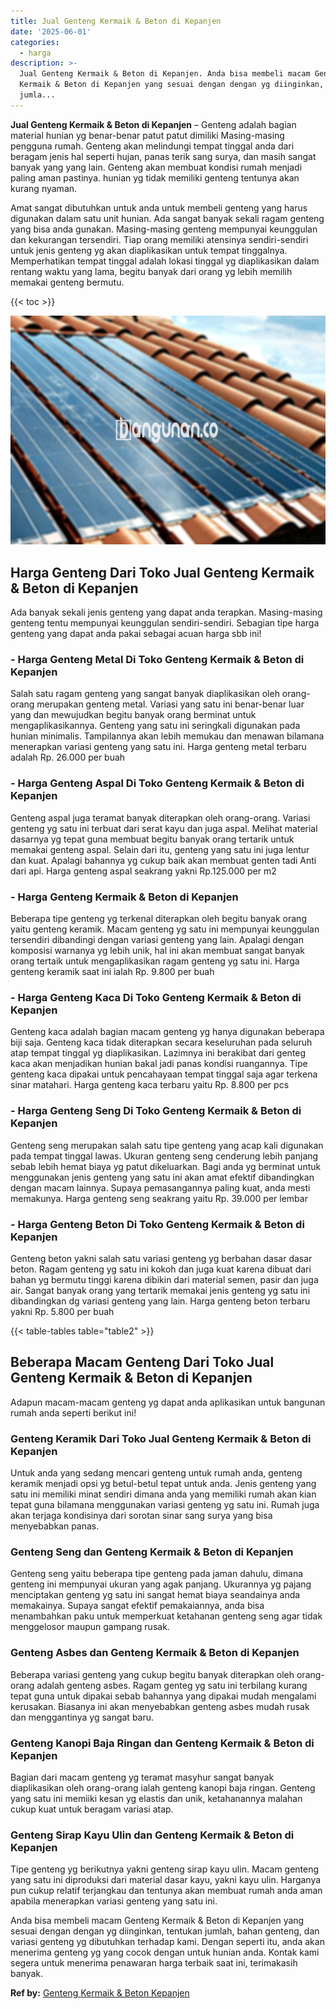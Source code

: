 ```yaml
---
title: Jual Genteng Kermaik & Beton di Kepanjen
date: '2025-06-01'
categories:
  - harga
description: >-
  Jual Genteng Kermaik & Beton di Kepanjen. Anda bisa membeli macam Genteng
  Kermaik & Beton di Kepanjen yang sesuai dengan dengan yg diinginkan, tentukan
  jumla...
---
```


**Jual Genteng Kermaik & Beton di Kepanjen** – Genteng adalah bagian material hunian yg benar-benar patut patut dimiliki Masing-masing pengguna rumah. Genteng akan melindungi tempat tinggal anda dari beragam jenis hal seperti hujan, panas terik sang surya, dan masih sangat banyak yang yang lain. Genteng akan membuat kondisi rumah menjadi paling aman pastinya. hunian yg tidak memiliki genteng tentunya akan kurang nyaman.

Amat sangat dibutuhkan untuk anda untuk membeli genteng yang harus digunakan dalam satu unit hunian. Ada sangat banyak sekali ragam genteng yang bisa anda gunakan. Masing-masing genteng mempunyai keunggulan dan kekurangan tersendiri. Tiap orang memiliki atensinya sendiri-sendiri untuk jenis genteng yg akan diaplikasikan untuk tempat tinggalnya. Memperhatikan tempat tinggal adalah lokasi tinggal yg diaplikasikan dalam rentang waktu yang lama, begitu banyak dari orang yg lebih memilih memakai genteng bermutu.

{{< toc >}}

![Jual Genteng Kermaik & Beton di Kepanjen](/images/genteng-minimalis-murah02.png)

## Harga Genteng Dari Toko Jual Genteng Kermaik & Beton di Kepanjen

Ada banyak sekali jenis genteng yang dapat anda terapkan. Masing-masing genteng tentu mempunyai keunggulan sendiri-sendiri. Sebagian tipe harga genteng yang dapat anda pakai sebagai acuan harga sbb ini!

### \- Harga Genteng Metal Di Toko Genteng Kermaik & Beton di Kepanjen

Salah satu ragam genteng yang sangat banyak diaplikasikan oleh orang-orang merupakan genteng metal. Variasi yang satu ini benar-benar luar yang dan mewujudkan begitu banyak orang berminat untuk mengaplikasikannya. Genteng yang satu ini seringkali digunakan pada hunian minimalis. Tampilannya akan lebih memukau dan menawan bilamana menerapkan variasi genteng yang satu ini. Harga genteng metal terbaru adalah Rp. 26.000 per buah

### \- Harga Genteng Aspal Di Toko Genteng Kermaik & Beton di Kepanjen

Genteng aspal juga teramat banyak diterapkan oleh orang-orang. Variasi genteng yg satu ini terbuat dari serat kayu dan juga aspal. Melihat material dasarnya yg tepat guna membuat begitu banyak orang tertarik untuk memakai genteng aspal. Selain dari itu, genteng yang satu ini juga lentur dan kuat. Apalagi bahannya yg cukup baik akan membuat genten tadi Anti dari api. Harga genteng aspal seakrang yakni Rp.125.000 per m2

### \- Harga Genteng Kermaik & Beton di Kepanjen

Beberapa tipe genteng yg terkenal diterapkan oleh begitu banyak orang yaitu genteng keramik. Macam genteng yg satu ini mempunyai keunggulan tersendiri dibandingi dengan variasi genteng yang lain. Apalagi dengan komposisi warnanya yg lebih unik, hal ini akan membuat sangat banyak orang tertaik untuk mengaplikasikan ragam genteng yg satu ini. Harga genteng keramik saat ini ialah Rp. 9.800 per buah

### \- Harga Genteng Kaca Di Toko Genteng Kermaik & Beton di Kepanjen

Genteng kaca adalah bagian macam genteng yg hanya digunakan beberapa biji saja. Genteng kaca tidak diterapkan secara keseluruhan pada seluruh atap tempat tinggal yg diaplikasikan. Lazimnya ini berakibat dari genteg kaca akan menjadikan hunian bakal jadi panas kondisi ruangannya. Tipe genteng kaca dipakai untuk pencahayaan tempat tinggal saja agar terkena sinar matahari. Harga genteng kaca terbaru yaitu Rp. 8.800 per pcs

### \- Harga Genteng Seng Di Toko Genteng Kermaik & Beton di Kepanjen

Genteng seng merupakan salah satu tipe genteng yang acap kali digunakan pada tempat tinggal lawas. Ukuran genteng seng cenderung lebih panjang sebab lebih hemat biaya yg patut dikeluarkan. Bagi anda yg berminat untuk menggunakan jenis genteng yang satu ini akan amat efektif dibandingkan dengan macam lainnya. Supaya pemasangannya paling kuat, anda mesti memakunya. Harga genteng seng seakrang yaitu Rp. 39.000 per lembar

### \- Harga Genteng Beton Di Toko Genteng Kermaik & Beton di Kepanjen

Genteng beton yakni salah satu variasi genteng yg berbahan dasar dasar beton. Ragam genteng yg satu ini kokoh dan juga kuat karena dibuat dari bahan yg bermutu tinggi karena dibikin dari material semen, pasir dan juga air. Sangat banyak orang yang tertarik memakai jenis genteng yg satu ini dibandingkan dg variasi genteng yang lain. Harga genteng beton terbaru yakni Rp. 5.800 per buah

{{< table-tables table="table2" >}}

## Beberapa Macam Genteng Dari Toko Jual Genteng Kermaik & Beton di Kepanjen

Adapun macam-macam genteng yg dapat anda aplikasikan untuk bangunan rumah anda seperti berikut ini!

### Genteng Keramik Dari Toko Jual Genteng Kermaik & Beton di Kepanjen

Untuk anda yang sedang mencari genteng untuk rumah anda, genteng keramik menjadi opsi yg betul-betul tepat untuk anda. Jenis genteng yang satu ini memiliki minat sendiri dimana anda yang memiliki rumah akan kian tepat guna bilamana menggunakan variasi genteng yg satu ini. Rumah juga akan terjaga kondisinya dari sorotan sinar sang surya yang bisa menyebabkan panas.

### Genteng Seng dan Genteng Kermaik & Beton di Kepanjen

Genteng seng yaitu beberapa tipe genteng pada jaman dahulu, dimana genteng ini mempunyai ukuran yang agak panjang. Ukurannya yg pajang menciptakan genteng yg satu ini sangat hemat biaya seandainya anda memakainya. Supaya sangat efektif pemakaiannya, anda bisa menambahkan paku untuk memperkuat ketahanan genteng seng agar tidak menggelosor maupun gampang rusak.

### Genteng Asbes dan Genteng Kermaik & Beton di Kepanjen

Beberapa variasi genteng yang cukup begitu banyak diterapkan oleh orang-orang adalah genteng asbes. Ragam genteg yg satu ini terbilang kurang tepat guna untuk dipakai sebab bahannya yang dipakai mudah mengalami kerusakan. Biasanya ini akan menyebabkan genteng asbes mudah rusak dan menggantinya yg sangat baru.

### Genteng Kanopi Baja Ringan dan Genteng Kermaik & Beton di Kepanjen

Bagian dari macam genteng yg teramat masyhur sangat banyak diaplikasikan oleh orang-orang ialah genteng kanopi baja ringan. Genteng yang satu ini memiiki kesan yg elastis dan unik, ketahanannya malahan cukup kuat untuk beragam variasi atap.

### Genteng Sirap Kayu Ulin dan Genteng Kermaik & Beton di Kepanjen

Tipe genteng yg berikutnya yakni genteng sirap kayu ulin. Macam genteng yang satu ini diproduksi dari material dasar kayu, yakni kayu ulin. Harganya pun cukup relatif terjangkau dan tentunya akan membuat rumah anda aman apabila menerapkan variasi genteng yang satu ini.

Anda bisa membeli macam Genteng Kermaik & Beton di Kepanjen yang sesuai dengan dengan yg diinginkan, tentukan jumlah, bahan genteng, dan variasi genteng yg dibutuhkan terhadap kami. Dengan seperti itu, anda akan menerima genteng yg yang cocok dengan untuk hunian anda. Kontak kami segera untuk menerima penawaran harga terbaik saat ini, terimakasih banyak.

**Ref by:**  [Genteng Kermaik & Beton  Kepanjen](https://id.wikipedia.org/wiki/Genteng)
